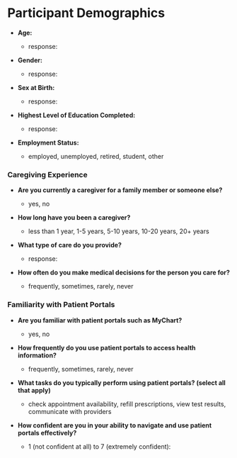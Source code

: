 # Participant Demographics

- **Age:**
    - response:


- **Gender:**
    - response:


- **Sex at Birth:**
    - response:


-  **Highest Level of Education Completed:**
    - response:


- **Employment Status:**
    - employed, unemployed, retired, student, other



### Caregiving Experience

- **Are you currently a caregiver for a family member or someone else?**
    - yes, no


- **How long have you been a caregiver?**
    - less than 1 year, 1-5 years, 5-10 years, 10-20 years, 20+ years


- **What type of care do you provide?**
    - response:


- **How often do you make medical decisions for the person you care for?**
    - frequently, sometimes, rarely, never


### Familiarity with Patient Portals


- **Are you familiar with patient portals such as MyChart?**
    - yes, no


- **How frequently do you use patient portals to access health information?**
    - frequently, sometimes, rarely, never


- **What tasks do you typically perform using patient portals? (select all that apply)**
    - check appointment availability, refill prescriptions, view test results, communicate with providers


- **How confident are you in your ability to navigate and use patient portals effectively?**
    - 1 (not confident at all) to 7 (extremely confident): 
